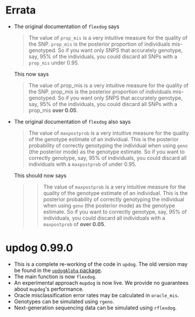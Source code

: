 # Errata

* The original documentation of `flexdog` says

    > The value of `prop_mis` is a very intuitive measure for the quality of the SNP. `prop_mis` is the posterior proportion of individuals mis-genotyped. So if you want only SNPS that accurately genotype, say, 95% of the individuals, you could discard all SNPs with a `prop_mis` under 0.95.

    This now says
    
    > The value of prop_mis is a very intuitive measure for the quality of the SNP. prop_mis is the posterior proportion of individuals mis-genotyped. So if you want only SNPS that accurately genotype, say, 95% of the individuals, you could discard all SNPs with a prop_mis **over 0.05**.

* The original documentation of `flexdog` also says
  
    > The value of `maxpostprob` is a very intuitive measure for the quality of the genotype estimate of an individual. This is the posterior probability of correctly genotyping the individual when using `geno` (the posterior mode) as the genotype estimate. So if you want to correctly genotype, say, 95% of individuals, you could discard all individuals with a `maxpostprob` of under 0.95.
    
    This should now says
    
    > > The value of `maxpostprob` is a very intuitive measure for the quality of the genotype estimate of an individual. This is the posterior probability of correctly genotyping the individual when using `geno` (the posterior mode) as the genotype estimate. So if you want to correctly genotype, say, 95% of individuals, you could discard all individuals with a `maxpostprob` of **over 0.05**.


# updog 0.99.0

* This is a complete re-working of the code in `updog`. The old version may be found in the [`updogAlpha` package](https://github.com/dcgerard/updogAlpha).
* The main function is now `flexdog`.
* An experimental approach  `mupdog` is now live. We provide no guarantees about `mupdog`'s performance.
* Oracle misclassification error rates may be calculated in `oracle_mis`.
* Genotypes can be simulated using `rgeno`.
* Next-generation sequencing data can be simulated using `rflexdog`.
